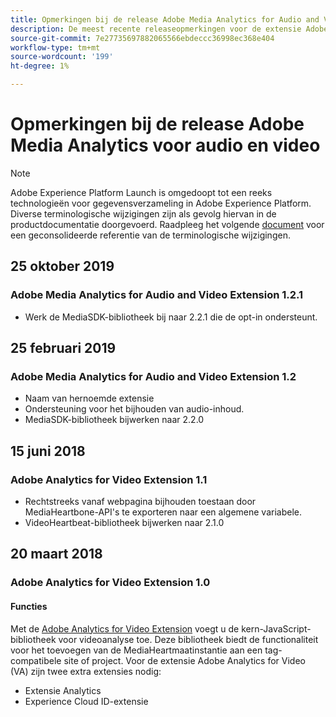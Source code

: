 ```yaml
---
title: Opmerkingen bij de release Adobe Media Analytics for Audio and Video Extension
description: De meest recente releaseopmerkingen voor de extensie Adobe Media Analytics for Audio and Video in Adobe Experience Platform.
source-git-commit: 7e27735697882065566ebdeccc36998ec368e404
workflow-type: tm+mt
source-wordcount: '199'
ht-degree: 1%

---
```


# Opmerkingen bij de release Adobe Media Analytics voor audio en video

>[!NOTE]
>
>Adobe Experience Platform Launch is omgedoopt tot een reeks technologieën voor gegevensverzameling in Adobe Experience Platform. Diverse terminologische wijzigingen zijn als gevolg hiervan in de productdocumentatie doorgevoerd. Raadpleeg het volgende [document](../../../term-updates.md) voor een geconsolideerde referentie van de terminologische wijzigingen.

## 25 oktober 2019

### Adobe Media Analytics for Audio and Video Extension 1.2.1

* Werk de MediaSDK-bibliotheek bij naar 2.2.1 die de opt-in ondersteunt.

## 25 februari 2019

### Adobe Media Analytics for Audio and Video Extension 1.2

* Naam van hernoemde extensie
* Ondersteuning voor het bijhouden van audio-inhoud.
* MediaSDK-bibliotheek bijwerken naar 2.2.0

## 15 juni 2018

### Adobe Analytics for Video Extension 1.1

* Rechtstreeks vanaf webpagina bijhouden toestaan door MediaHeartbone-API&#39;s te exporteren naar een algemene variabele.
* VideoHeartbeat-bibliotheek bijwerken naar 2.1.0

## 20 maart 2018

### Adobe Analytics for Video Extension 1.0

#### **Functies**

Met de [Adobe Analytics for Video Extension](../media-analytics/overview.md) voegt u de kern-JavaScript-bibliotheek voor videoanalyse toe. Deze bibliotheek biedt de functionaliteit voor het toevoegen van de MediaHeartmaatinstantie aan een tag-compatibele site of project. Voor de extensie Adobe Analytics for Video (VA) zijn twee extra extensies nodig:

* Extensie Analytics
* Experience Cloud ID-extensie
